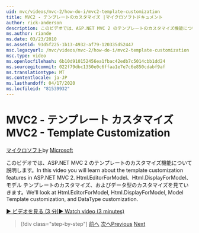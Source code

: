 ```yaml
---
uid: mvc/videos/mvc-2/how-do-i/mvc2-template-customization
title: MVC2 - テンプレートのカスタマイズ |マイクロソフトドキュメント
author: rick-anderson
description: このビデオでは、ASP.NET MVC 2 のテンプレートのカスタマイズ機能について説明します。 私たちは、Html.エディタフォーモデル、Html.表示フォーモデル、モデルテンペル.を見てみましょう。
ms.author: riande
ms.date: 03/23/2010
ms.assetid: 93d5f225-1b13-4932-af79-120335d52447
msc.legacyurl: /mvc/videos/mvc-2/how-do-i/mvc2-template-customization
msc.type: video
ms.openlocfilehash: 6b10d910152456ea1fbac42edb7c5014cbb1dd24
ms.sourcegitcommit: 022f79dbc1350e0c6ffaa1e7e7c6e850cdabf9af
ms.translationtype: MT
ms.contentlocale: ja-JP
ms.lasthandoff: 04/17/2020
ms.locfileid: "81539932"
---
```

# <a name="mvc2---template-customization"></a><span data-ttu-id="0fdda-104">MVC2 - テンプレート カスタマイズ</span><span class="sxs-lookup"><span data-stu-id="0fdda-104">MVC2 - Template Customization</span></span>

<span data-ttu-id="0fdda-105">[マイクロソフト](https://github.com/microsoft)</span><span class="sxs-lookup"><span data-stu-id="0fdda-105">by [Microsoft](https://github.com/microsoft)</span></span>

<span data-ttu-id="0fdda-106">このビデオでは、ASP.NET MVC 2 のテンプレートのカスタマイズ機能について説明します。</span><span class="sxs-lookup"><span data-stu-id="0fdda-106">In this video you will learn about the template customization features in ASP.NET MVC 2.</span></span> <span data-ttu-id="0fdda-107">Html.EditorForModel、Html.DisplayForModel、モデル テンプレートのカスタマイズ、およびデータ型のカスタマイズを見ていきます。</span><span class="sxs-lookup"><span data-stu-id="0fdda-107">We'll look at Html.EditorForModel, Html.DisplayForModel, Model Template customization, and DataType customization.</span></span>

[<span data-ttu-id="0fdda-108">&#9654; ビデオを見る (3 分)</span><span class="sxs-lookup"><span data-stu-id="0fdda-108">&#9654; Watch video (3 minutes)</span></span>](https://channel9.msdn.com/Blogs/ASP-NET-Site-Videos/mvc2-template-customization)

> [!div class="step-by-step"]
> <span data-ttu-id="0fdda-109">[前へ](mvc2-model-validation.md)
> [次へ](aspnet-mvc-2-areas.md)</span><span class="sxs-lookup"><span data-stu-id="0fdda-109">[Previous](mvc2-model-validation.md)
[Next](aspnet-mvc-2-areas.md)</span></span>
